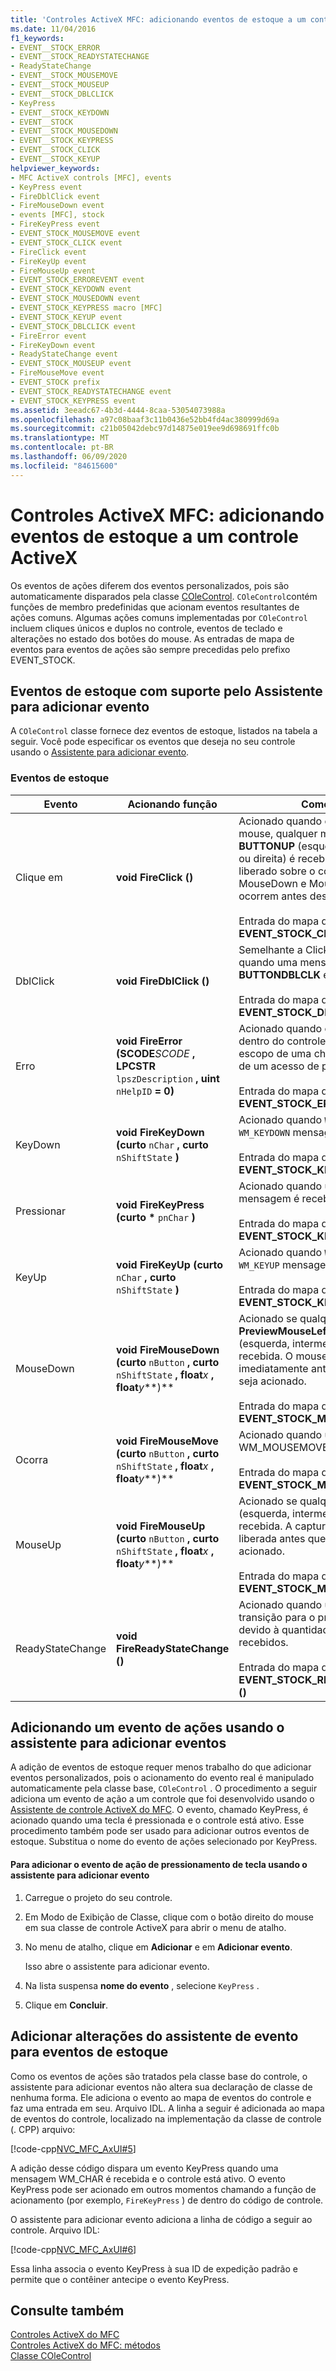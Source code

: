 ```yaml
---
title: 'Controles ActiveX MFC: adicionando eventos de estoque a um controle ActiveX'
ms.date: 11/04/2016
f1_keywords:
- EVENT__STOCK_ERROR
- EVENT__STOCK_READYSTATECHANGE
- ReadyStateChange
- EVENT__STOCK_MOUSEMOVE
- EVENT__STOCK_MOUSEUP
- EVENT__STOCK_DBLCLICK
- KeyPress
- EVENT__STOCK_KEYDOWN
- EVENT__STOCK
- EVENT__STOCK_MOUSEDOWN
- EVENT__STOCK_KEYPRESS
- EVENT__STOCK_CLICK
- EVENT__STOCK_KEYUP
helpviewer_keywords:
- MFC ActiveX controls [MFC], events
- KeyPress event
- FireDblClick event
- FireMouseDown event
- events [MFC], stock
- FireKeyPress event
- EVENT_STOCK_MOUSEMOVE event
- EVENT_STOCK_CLICK event
- FireClick event
- FireKeyUp event
- FireMouseUp event
- EVENT_STOCK_ERROREVENT event
- EVENT_STOCK_KEYDOWN event
- EVENT_STOCK_MOUSEDOWN event
- EVENT_STOCK_KEYPRESS macro [MFC]
- EVENT_STOCK_KEYUP event
- EVENT_STOCK_DBLCLICK event
- FireError event
- FireKeyDown event
- ReadyStateChange event
- EVENT_STOCK_MOUSEUP event
- FireMouseMove event
- EVENT_STOCK prefix
- EVENT_STOCK_READYSTATECHANGE event
- EVENT_STOCK_KEYPRESS event
ms.assetid: 3eeadc67-4b3d-4444-8caa-53054073988a
ms.openlocfilehash: a97c08baaf3c11b0436e52bb4fd4ac380999d69a
ms.sourcegitcommit: c21b05042debc97d14875e019ee9d698691ffc0b
ms.translationtype: MT
ms.contentlocale: pt-BR
ms.lasthandoff: 06/09/2020
ms.locfileid: "84615600"
---
```

# <a name="mfc-activex-controls-adding-stock-events-to-an-activex-control"></a>Controles ActiveX MFC: adicionando eventos de estoque a um controle ActiveX

Os eventos de ações diferem dos eventos personalizados, pois são automaticamente disparados pela classe [COleControl](reference/colecontrol-class.md). `COleControl`contém funções de membro predefinidas que acionam eventos resultantes de ações comuns. Algumas ações comuns implementadas por `COleControl` incluem cliques únicos e duplos no controle, eventos de teclado e alterações no estado dos botões do mouse. As entradas de mapa de eventos para eventos de ações são sempre precedidas pelo prefixo EVENT_STOCK.

## <a name="stock-events-supported-by-the-add-event-wizard"></a><a name="_core_stock_events_supported_by_classwizard"></a>Eventos de estoque com suporte pelo Assistente para adicionar evento

A `COleControl` classe fornece dez eventos de estoque, listados na tabela a seguir. Você pode especificar os eventos que deseja no seu controle usando o [Assistente para adicionar evento](../ide/add-event-wizard.md).

### <a name="stock-events"></a>Eventos de estoque

|Evento|Acionando função|Comentários|
|-----------|---------------------|--------------|
|Clique em |**void FireClick ()**|Acionado quando o controle captura o mouse, qualquer mensagem **BUTTONUP** (esquerda, intermediária ou direita) é recebida e o botão é liberado sobre o controle. Os eventos MouseDown e MouseUp de estoque ocorrem antes desse evento.<br /><br /> Entrada do mapa de eventos: **EVENT_STOCK_CLICK ()**|
|DblClick|**void FireDblClick ()**|Semelhante a Click, mas acionado quando uma mensagem **BUTTONDBLCLK** é recebida.<br /><br /> Entrada do mapa de eventos: **EVENT_STOCK_DBLCLICK ()**|
|Erro|**void FireError (SCODE***SCODE* **, LPCSTR** `lpszDescription` **, uint** `nHelpID` **= 0)**        |Acionado quando ocorre um erro dentro do controle ActiveX fora do escopo de uma chamada de método ou de um acesso de propriedade.<br /><br /> Entrada do mapa de eventos: **EVENT_STOCK_ERROREVENT ()**|
|KeyDown|**void FireKeyDown (curto** `nChar` **, curto** `nShiftState` **)**      |Acionado quando `WM_SYSKEYDOWN` uma `WM_KEYDOWN` mensagem ou é recebida.<br /><br /> Entrada do mapa de eventos: **EVENT_STOCK_KEYDOWN ()**|
|Pressionar|**void FireKeyPress (curto** <strong>\*</strong> `pnChar` **)**    |Acionado quando uma `WM_CHAR` mensagem é recebida.<br /><br /> Entrada do mapa de eventos: **EVENT_STOCK_KEYPRESS ()**|
|KeyUp|**void FireKeyUp (curto** `nChar` **, curto** `nShiftState` **)**      |Acionado quando `WM_SYSKEYUP` uma `WM_KEYUP` mensagem ou é recebida.<br /><br /> Entrada do mapa de eventos: **EVENT_STOCK_KEYUP ()**|
|MouseDown|**void FireMouseDown (curto** `nButton` **, curto** `nShiftState` **, float***x* **, float***y***)**          |Acionado se qualquer **PreviewMouseLeftButtonDown** (esquerda, intermediária ou direita) for recebida. O mouse é capturado imediatamente antes que esse evento seja acionado.<br /><br /> Entrada do mapa de eventos: **EVENT_STOCK_MOUSEDOWN ()**|
|Ocorra|**void FireMouseMove (curto** `nButton` **, curto** `nShiftState` **, float***x* **, float***y***)**          |Acionado quando uma mensagem de WM_MOUSEMOVE é recebida.<br /><br /> Entrada do mapa de eventos: **EVENT_STOCK_MOUSEMOVE ()**|
|MouseUp|**void FireMouseUp (curto** `nButton` **, curto** `nShiftState` **, float***x* **, float***y***)**          |Acionado se qualquer **BUTTONUP** (esquerda, intermediária ou direita) for recebida. A captura do mouse é liberada antes que esse evento seja acionado.<br /><br /> Entrada do mapa de eventos: **EVENT_STOCK_MOUSEUP ()**|
|ReadyStateChange|**void FireReadyStateChange ()**|Acionado quando um controle faz a transição para o próximo estado pronto devido à quantidade de dados recebidos.<br /><br /> Entrada do mapa de eventos: **EVENT_STOCK_READYSTATECHANGE ()**|

## <a name="adding-a-stock-event-using-the-add-event-wizard"></a><a name="_core_adding_a_stock_event_using_classwizard"></a>Adicionando um evento de ações usando o assistente para adicionar eventos

A adição de eventos de estoque requer menos trabalho do que adicionar eventos personalizados, pois o acionamento do evento real é manipulado automaticamente pela classe base, `COleControl` . O procedimento a seguir adiciona um evento de ação a um controle que foi desenvolvido usando o [Assistente de controle ActiveX do MFC](reference/mfc-activex-control-wizard.md). O evento, chamado KeyPress, é acionado quando uma tecla é pressionada e o controle está ativo. Esse procedimento também pode ser usado para adicionar outros eventos de estoque. Substitua o nome do evento de ações selecionado por KeyPress.

#### <a name="to-add-the-keypress-stock-event-using-the-add-event-wizard"></a>Para adicionar o evento de ação de pressionamento de tecla usando o assistente para adicionar evento

1. Carregue o projeto do seu controle.

1. Em Modo de Exibição de Classe, clique com o botão direito do mouse em sua classe de controle ActiveX para abrir o menu de atalho.

1. No menu de atalho, clique em **Adicionar** e em **Adicionar evento**.

   Isso abre o assistente para adicionar evento.

1. Na lista suspensa **nome do evento** , selecione `KeyPress` .

1. Clique em **Concluir**.

## <a name="add-event-wizard-changes-for-stock-events"></a><a name="_core_classwizard_changes_for_stock_events"></a>Adicionar alterações do assistente de evento para eventos de estoque

Como os eventos de ações são tratados pela classe base do controle, o assistente para adicionar eventos não altera sua declaração de classe de nenhuma forma. Ele adiciona o evento ao mapa de eventos do controle e faz uma entrada em seu. Arquivo IDL. A linha a seguir é adicionada ao mapa de eventos do controle, localizado na implementação da classe de controle (. CPP) arquivo:

[!code-cpp[NVC_MFC_AxUI#5](codesnippet/cpp/mfc-activex-controls-adding-stock-events-to-an-activex-control_1.cpp)]

A adição desse código dispara um evento KeyPress quando uma mensagem WM_CHAR é recebida e o controle está ativo. O evento KeyPress pode ser acionado em outros momentos chamando a função de acionamento (por exemplo, `FireKeyPress` ) de dentro do código de controle.

O assistente para adicionar evento adiciona a linha de código a seguir ao controle. Arquivo IDL:

[!code-cpp[NVC_MFC_AxUI#6](codesnippet/cpp/mfc-activex-controls-adding-stock-events-to-an-activex-control_2.idl)]

Essa linha associa o evento KeyPress à sua ID de expedição padrão e permite que o contêiner antecipe o evento KeyPress.

## <a name="see-also"></a>Consulte também

[Controles ActiveX do MFC](mfc-activex-controls.md)<br/>
[Controles ActiveX do MFC: métodos](mfc-activex-controls-methods.md)<br/>
[Classe COleControl](reference/colecontrol-class.md)
